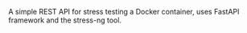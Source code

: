 A simple REST API for stress testing a Docker container, uses FastAPI framework and the stress-ng tool.

